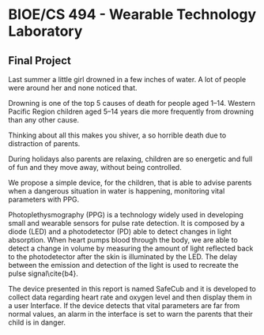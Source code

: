 # BIOE/CS 494 - Wearable Technology Laboratory

## Final Project

Last summer a little girl drowned in a few inches of water. A lot of people were around her and none noticed that.

Drowning is one of the top 5 causes of death for people aged 1–14. Western Pacific Region children aged 5–14 years die more frequently from drowning than any other cause.

Thinking about all this makes you shiver, a so horrible death due to distraction of parents.

During holidays also parents are relaxing, children are so energetic and full of fun and they move away, without being controlled.

We propose a simple device, for the children, that is able to advise parents when a dangerous situation in water is happening, monitoring vital parameters with PPG.

Photoplethysmography (PPG) is a technology widely used in developing small and wearable sensors for pulse rate detection. It is composed by a diode (LED) and a photodetector (PD) able to detect changes in light absorption. When heart pumps blood through the body, we are able to detect a change in volume by measuring the amount of light reflected back to the photodetector after the skin is illuminated by the LED. The delay between the emission and detection of the light is used to recreate the pulse signal\cite{b4}.

The device presented in this report is named SafeCub and it is developed to collect data regarding heart rate and oxygen level and then display them in a user Interface. If the device detects that vital parameters are far from normal values, an alarm in the interface is set to warn the parents that their child is in danger.
